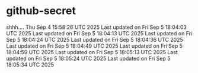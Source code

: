 # github-secret

shhh....
Thu Sep 4 15:58:26 UTC 2025
Last updated on Fri Sep  5 18:04:03 UTC 2025
Last updated on Fri Sep  5 18:04:13 UTC 2025
Last updated on Fri Sep  5 18:04:24 UTC 2025
Last updated on Fri Sep  5 18:04:36 UTC 2025
Last updated on Fri Sep  5 18:04:49 UTC 2025
Last updated on Fri Sep  5 18:04:59 UTC 2025
Last updated on Fri Sep  5 18:05:13 UTC 2025
Last updated on Fri Sep  5 18:05:24 UTC 2025
Last updated on Fri Sep  5 18:05:34 UTC 2025
